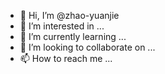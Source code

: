 - 👋 Hi, I’m @zhao-yuanjie
- 👀 I’m interested in ...
- 🌱 I’m currently learning ...
- 💞️ I’m looking to collaborate on ...
- 📫 How to reach me ...

<!---
zhao-yuanjie/zhao-yuanjie is a ✨ special ✨ repository because its `README.md` (this file) appears on your GitHub profile.
You can click the Preview link to take a look at your changes.
--->
